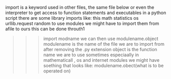 import is a keyword used in other files, the same file below or even the interpreter to get access to function statements and executables in a python script
there are some library imports like:
	this
	math
	statistics
	os
	urllib.request
	random
to use modules we might have to import them from afile to ours
this can be done throuth1
>>> import modname
we can then use
>>> modulename.object
modulename is the name of the file we are to import from after removing the .py extension
object is the function name we are to use
sometimes especiaally in mathematicall , os and internet modules we might have soething that looks like:
>>> modulename.obect(what is to be operated on)
	
